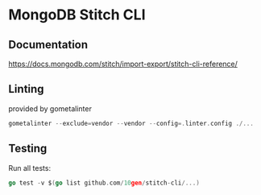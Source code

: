 # MongoDB Stitch CLI

## Documentation

https://docs.mongodb.com/stitch/import-export/stitch-cli-reference/

## Linting

provided by gometalinter

```go
gometalinter --exclude=vendor --vendor --config=.linter.config ./...
```

## Testing

Run all tests:

```go
go test -v $(go list github.com/10gen/stitch-cli/...)
```
